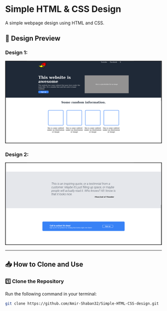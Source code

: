 # Simple HTML & CSS Design

A simple webpage design using HTML and CSS.

## 📸 Design Preview

### Design 1:
![Design 1](images/design1.png)

### Design 2:
![Design 2](images/design2.png)

---

## 📥 How to Clone and Use

### 1️⃣ Clone the Repository
Run the following command in your terminal:

```bash
git clone https://github.com/Amir-Shaban32/Simple-HTML-CSS-design.git

